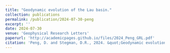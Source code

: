 ```yaml
---
title: "Geodynamic evolution of the Lau basin."
collection: publications
permalink: /publication/2024-07-30-peng
excerpt: ''
date: 2024-07-30
venue: 'Geophysical Research Letters'
paperurl: 'http://academicpages.github.io/files/2024_Peng_GRL.pdf'
citation: 'Peng, D. and Stegman, D.R., 2024. &quot;Geodynamic evolution of the Lau basin.&quot; <i>Geophysical Research Letters</i>, 51(15), p.e2024GL110127.'
---
```


<!---The contents above will be part of a list of publications, if the user clicks the link for the publication than the contents of section will be rendered as a full page, allowing you to provide more information about the paper for the reader. When publications are displayed as a single page, the contents of the above "citation" field will automatically be included below this section in a smaller font.--->
